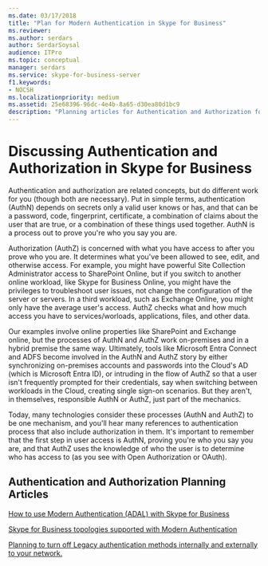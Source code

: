 ```yaml
---
ms.date: 03/17/2018
title: "Plan for Modern Authentication in Skype for Business"
ms.reviewer: 
ms.author: serdars
author: SerdarSoysal
audience: ITPro
ms.topic: conceptual
manager: serdars
ms.service: skype-for-business-server
f1.keywords:
- NOCSH
ms.localizationpriority: medium
ms.assetid: 25e68396-96dc-4e4b-8a65-d30ea80d1bc9
description: "Planning articles for Authentication and Authorization for Skype for Business Server, including integration with other products"
---
```


# Discussing Authentication and Authorization in Skype for Business

Authentication and authorization are related concepts, but do different work for you (though both are necessary). Put in simple terms, authentication (AuthN) depends on secrets only a valid user knows or has, and that can be a password, code, fingerprint, certificate, a combination of claims about the user that are true, or a combination of these things used together. AuthN is a process out to prove you're who you say you are.

Authorization (AuthZ) is concerned with what you have access to after you prove who you are. It determines what you've been allowed to see, edit, and otherwise access. For example, you might have powerful Site Collection Administrator access to SharePoint Online, but if you switch to another online workload, like Skype for Business Online, you might have the privileges to troubleshoot user issues, not change the configuration of the server or servers. In a third workload, such as Exchange Online, you might only have the average user's access. AuthZ checks what and how much access you have to services/worloads, applications, files, and other data.

Our examples involve online properties like SharePoint and Exchange online, but the processes of AuthN and AuthZ work on-premises and in a hybrid premise the same way. Ultimately, tools like Microsoft Entra Connect and ADFS become involved in the AuthN and AuthZ story by either synchronizing on-premises accounts and passwords into the Cloud's AD (which is Microsoft Entra ID), or intruding in the flow of AuthZ so that a user isn't frequently prompted for their credentials, say when switching between workloads in the Cloud, creating single sign-on scenarios. But they aren't, in themselves, responsible AuthN or AuthZ, just part of the mechanics.

Today, many technologies consider these processes (AuthN and AuthZ) to be one mechanism, and you'll hear many references to authentication process that also include authorization in them. It's important to remember that the first step in user access is AuthN, proving you're who you say you are, and that AuthZ uses the knowledge of who the user is to determine who has access to (as you see with Open Authorization or OAuth).

  
## Authentication and Authorization Planning Articles

[How to use Modern Authentication (ADAL) with Skype for Business](plan-adal.md)

[Skype for Business topologies supported with Modern Authentication](topologies-supported.md)

[Planning to turn off Legacy authentication methods internally and externally to your network.](turn-on-modern-auth.md)
